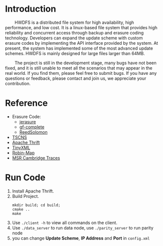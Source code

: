 # Introduction
&nbsp;&nbsp;&nbsp;&nbsp;&nbsp;&nbsp;&nbsp;&nbsp;HWDFS is a distributed file system for high availability, high performance, and low cost. It is a linux-based file system that provides high reliability and concurrent access through backup and erasure coding technology. Developers can expand the update scheme with custom erasure codes by implementing the API interface provided by the system. At present, the system has implemented some of the most advanced update schemes. HWDFS is mainly designed for large files larger than 64MB.

&nbsp;&nbsp;&nbsp;&nbsp;&nbsp;&nbsp;&nbsp;&nbsp;The project is still in the development stage, many bugs have not been fixed, and it is still unable to meet all the scenarios that may appear in the real world. If you find them, please feel free to submit bugs. If you have any questions or feedback, please contact and join us, we appreciate your contribution.

# Reference
* Erasure Code:
  * [jerasure](https://github.com/tsuraan/Jerasure)
  * [gf-complete](https://github.com/ceph/gf-complete)
  * [ReedSolomon](https://github.com/MrZander/ReedSolomon)
* [TSCNS](https://github.com/MengRao/tscns)
* [Apache Thrift](https://github.com/apache/thrift)
* [TinyXML](https://github.com/icebreaker/TinyXML)
* [Robin-Map](https://github.com/Tessil/robin-map)
* [MSR Cambridge Traces](http://iotta.snia.org/traces/388)

# Run Code
1. Install Apache Thrift.
2. Build Project.
    ```shell
    mkdir build; cd build;
    cmake ..
    make
    ```
3. Use `./client -h` to view all commands on the client.
4. Use `./data_server` to run data node, use `./parity_server` to run parity node
5. you can change **Update Scheme**, **IP Address** and **Port** in `config.xml`
